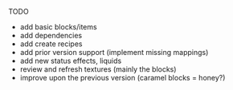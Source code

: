TODO
- add basic blocks/items
- add dependencies
- add create recipes
- add prior version support (implement missing mappings)
- add new status effects, liquids
- review and refresh textures (mainly the blocks)
- improve upon the previous version (caramel blocks = honey?)

